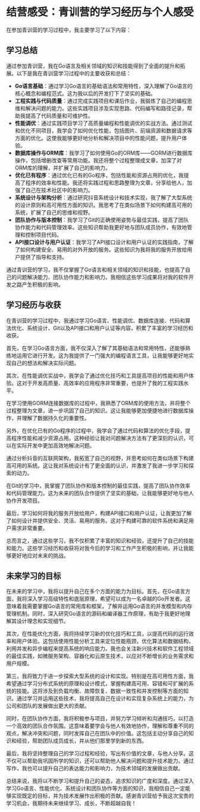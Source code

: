 # 结营感受：青训营的学习经历与个人感受

在参加青训营的学习过程中，我主要学习了以下内容：

## 学习总结

通过参加青训营，我在Go语言及相关领域的知识和技能得到了全面的提升和拓展。以下是我在青训营学习过程中的主要收获和总结：

- **Go语言基础**：通过学习Go语言的基础语法和常用特性，深入理解了Go语言的核心概念和编程范式。这为我以后的开发打下了坚实的基础。
- **工程实践与代码质量**：通过完成实践项目和课后作业，我锻炼了自己的编程思维和解决问题的能力。这些实践项目涉及实现思路、代码编写和路径记录，帮助我提高了代码质量和可维护性。
- **性能调优**：通过实践项目学习了高质量编程和性能调优的实战方法。通过测试和优化不同项目，我学会了如何优化性能，包括图片、前端资源和数据请求等方面的优化。这使我能够更好地分析和解决项目中的性能问题，提升用户体验。
- **数据库操作与ORM库**：我学习了如何使用Go的ORM库——GORM进行数据库操作，包括增删改查等常用功能。我还将整个过程整理成文章，加深了对ORM库的理解，并扩展了自己的影响力。
- **优化已有程序**：通过优化已有的Go程序，包括性能和资源占用的优化，我提高了程序的效率和性能。我还将实践过程和思路整理为文章，分享给他人，加强了自己在技术社区中的影响力。
- **系统设计与架构分析**：通过研究抖音系统设计和技术实现，我了解了大型系统的设计原则和高可用性方面的知识。我思考了在类似场景下如何构建高可用的系统，扩展了自己的思维和视野。
- **团队协作与版本控制**：我学习了Git的正确使用姿势与最佳实践，提高了团队协作能力和代码管理效率。这些知识帮助我更好地与团队成员协作，有效地管理和控制项目代码。
- **API接口设计与用户认证**：我学习了API接口设计和用户认证的实践指南，了解了如何构建安全、易用的对外开放的服务。这些知识为我将我的服务开放给用户提供了指导和支持。

通过青训营的学习，我不仅掌握了Go语言和相关领域的知识和技能，也提高了自己的问题解决能力、团队协作能力和影响力。我相信这些学习成果将对我的软件开发之路产生积极的影响。

## 学习经历与收获

在青训营的学习过程中，我通过学习Go语言、性能调优、数据库连接、代码和算法优化、系统设计、Git以及API接口和用户认证等内容，积累了丰富的学习经历和收获。

首先，在学习Go语言方面，我不仅深入了解了其基础语法和常用特性，还能够熟练地运用它进行开发。这为我提供了一门强大的编程语言工具，让我能够更好地实现自己的想法和解决实际问题。

其次，在性能调优实战中，我学会了通过优化技巧和工具提高项目的性能和用户体验。这对于开发高质量、高效率的应用程序非常重要，也提升了我的工程实践水平。

在学习使用GORM连接数据库的过程中，我熟悉了ORM库的使用方法，并将整个过程整理为文章，进一步巩固了自己的知识。这让我能够更加便捷地进行数据库操作，并理解了数据持久化的重要性。

另外，在优化已有的Go程序的过程中，我学会了通过代码和算法的优化手段，提高程序性能和减少资源占用。这种经验让我对问题解决方法有了更深刻的认识，可以在实际开发中更加高效地解决问题。

通过分析抖音的互联网架构，我拓宽了自己的视野，并思考如何在类似场景下构建高可用的系统。这让我对系统设计有了更全面的认识，并激发了我进一步学习和探索的动力。

在Git的学习中，我掌握了团队协作和版本控制的最佳实践，提高了团队协作效率和代码管理能力。这为未来的团队合作提供了坚实的基础，让我能够更好地与他人协作开发项目。

最后，学习如何将我的服务开放给用户，构建API接口和用户认证，让我更加了解了如何设计并提供安全、灵活、易用的服务。这对于构建可靠的软件系统和满足用户需求非常重要。

总而言之，通过这些学习，我不仅积累了丰富的知识和经验，还提升了自己的技能和能力。这些学习经历和收获将对我今后的学习和工作产生积极的影响，并让我能够更好地应对未来的挑战。

## 未来学习的目标

在未来的学习中，我将以提升自己在多个方面的能力为目标。首先，在Go语言方面，我将深入学习高级特性和底层原理，希望可以成为一名卓越的Go开发者。这意味着我需要掌握Go语言的常用库和框架，了解并运用Go语言的并发模型和内存管理机制。同时，深入研究Go语言的源码和编译器工作原理，有助于我更好地理解其设计理念和实现细节。

其次，在性能优化方面，我将持续学习新的优化技巧和工具，以提高代码的运行效率和用户体验。这包括使用性能分析工具来定位性能瓶颈，优化算法和数据结构，利用并发和异步编程来提高系统的响应能力。我也会关注新兴技术和软件工程领域的最佳实践，如微服务架构、容器化和云原生技术，以应对不断增长的业务需求和用户规模。

第三，我将致力于进一步探索大型系统的设计和实现。特别是在高可用性方面，我希望通过学习分布式系统的原理和设计模式，掌握构建高可用、容错和可扩展的系统的技能。这将涉及到负载均衡、故障恢复、数据一致性和并发控制等方面的知识。通过学习并运用这些技术，我将提高自己在设计和实现复杂系统上的能力，为公司和团队的发展做出更大的贡献。

同时，在团队协作方面，我将积极参与项目，并努力学习倾听和沟通技巧，以打造一个高效的团队合作氛围。这意味着要学会与他人有效地协作，理解和尊重不同的观点，解决冲突和问题，同时发挥自己在团队中的价值。这包括主动分享自己的知识和经验，帮助团队成员成长，并从他们那里学到新的东西。

最后，我将坚持整理自己的学习过程和经验，写出有价值的文章，与他人分享。这不仅可以帮助我巩固所学的知识，还可以帮助他人解决问题和提升技术能力。通过写作，我也可以提升自己的表达能力和影响力，为技术领域的发展做出贡献。

总结来说，我将以不断学习和提升自己的姿态，追求知识的广度和深度。通过深入学习Go语言、性能优化、系统设计和团队协作等方面的知识，我相信自己一定能够实现既定的目标，并为技术发展作出积极的贡献。感谢青训营给予我这次宝贵的学习机会，我期待未来继续学习、成长，不断超越自我！